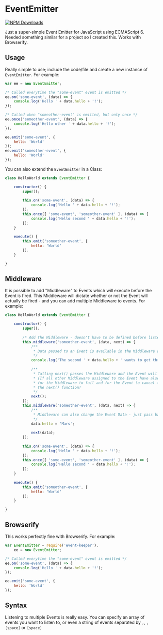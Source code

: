# EventEmitter

[![NPM Downloads](https://img.shields.io/npm/dm/event-keeper.png)](https://www.npmjs.com/package/event-keeper)

Just a super-simple Event Emitter for JavaScript using ECMAScript 6. Needed something similar for a project so I created this. Works with Browserify.

## Usage

Really simple to use; include the code/file and create a new instance of `EventEmitter`. For example:

```js
var ee = new EventEmitter;

/* Called everytime the "some-event" event is emitted */
ee.on('some-event', (data) => {
    console.log('Hello ' + data.hello + '!');
});

/* Called when "someother-event" is emitted, but only once */
ee.once('someother-event', (data) => {
    console.log('Hello other ' + data.hello + '!');
});

ee.emit('some-event', {
    hello: 'World'
});
ee.emit('someother-event', {
    hello: 'World'
});
```

You can also extend the `EventEmitter` in a Class:

```js
class HelloWorld extends EventEmitter {

    constructor() {
        super();
        
        this.on('some-event', (data) => {
            console.log('Hello ' + data.hello + '!');
        });
        this.once([ 'some-event', 'someother-event' ], (data) => {
            console.log('Hello second ' + data.hello + '!');
        });
    }
    
    execute() {
        this.emit('someother-event', {
            hello: 'World'
        });
    }

}
```

## Middleware

It is possible to add "Middleware" to Events which will execute before the Event is fired. This Middleware will dictate whether or not the Event will actually be fired - and you can add multiple Middleware to events. For example:

```js
class HelloWorld extends EventEmitter {

    constructor() {
        super();
        
        /* Add the Middleware - doesn't have to be defined before listening to the Event */
        this.middleware('someother-event', (data, next) => {
            /**
             * Data passed to an Event is available in the Middleware as "data"
             */
            console.log('The second ' + data.hello + ' wants to get through...');
            
            /**
             * Calling next() passes the Middleware and the Event will continue to emit
             * (If all other Middleware assigned to the Event have also passed, if any),
             * for the Middleware to fail and for the Event to cancel the emit, don't call
             * the next() function!
             */
            next();
        });
        this.middleware('someother-event', (data, next) => {
            /**
             * Middleware can also change the Event Data - just pass back the new Data in next()
             */
            data.hello = 'Mars';
            
            next(data);
        });
        
        this.on('some-event', (data) => {
            console.log('Hello ' + data.hello + '!');
        });
        this.once([ 'some-event', 'someother-event' ], (data) => {
            console.log('Hello second ' + data.hello + '!');
        });
    }
    
    execute() {
        this.emit('someother-event', {
            hello: 'World'
        });
    }

}
```

## Browserify

This works perfectly fine with Browserify. For example:

```js
var EventEmitter = require('event-keeper'),
    ee = new EventEmitter;

/* Called everytime the "some-event" event is emitted */
ee.on('some-event', (data) => {
    console.log('Hello ' + data.hello + '!');
});

ee.emit('some-event', {
    hello: 'World'
});
```

## Syntax

Listening to multiple Events is really easy. You can specify an array of events you want to listen to, or even a string of events separated by `,`, `,[space]` or `[space]`
